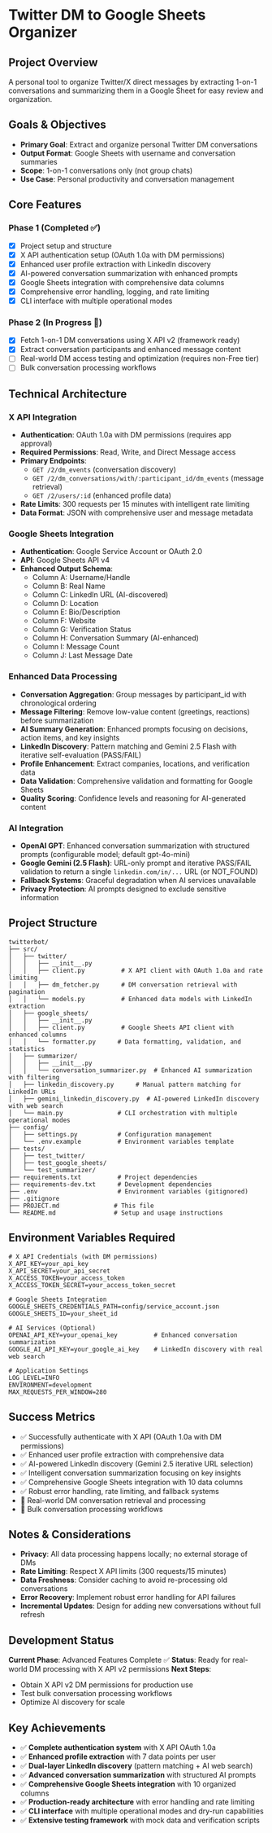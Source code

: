# Twitter DM to Google Sheets Organizer

## Project Overview
A personal tool to organize Twitter/X direct messages by extracting 1-on-1 conversations and summarizing them in a Google Sheet for easy review and organization.

## Goals & Objectives
- **Primary Goal**: Extract and organize personal Twitter DM conversations 
- **Output Format**: Google Sheets with username and conversation summaries
- **Scope**: 1-on-1 conversations only (not group chats)
- **Use Case**: Personal productivity and conversation management

## Core Features

### Phase 1 (Completed ✅)
- [x] Project setup and structure
- [x] X API authentication setup (OAuth 1.0a with DM permissions)
- [x] Enhanced user profile extraction with LinkedIn discovery
- [x] AI-powered conversation summarization with enhanced prompts
- [x] Google Sheets integration with comprehensive data columns
- [x] Comprehensive error handling, logging, and rate limiting
- [x] CLI interface with multiple operational modes

### Phase 2 (In Progress 🚧)
- [x] Fetch 1-on-1 DM conversations using X API v2 (framework ready)
- [x] Extract conversation participants and enhanced message content
- [ ] Real-world DM access testing and optimization (requires non-Free tier)
- [ ] Bulk conversation processing workflows

## Technical Architecture

### X API Integration
- **Authentication**: OAuth 1.0a with DM permissions (requires app approval)
- **Required Permissions**: Read, Write, and Direct Message access
- **Primary Endpoints**: 
  - `GET /2/dm_events` (conversation discovery)
  - `GET /2/dm_conversations/with/:participant_id/dm_events` (message retrieval)
  - `GET /2/users/:id` (enhanced profile data)
- **Rate Limits**: 300 requests per 15 minutes with intelligent rate limiting
- **Data Format**: JSON with comprehensive user and message metadata

### Google Sheets Integration
- **Authentication**: Google Service Account or OAuth 2.0
- **API**: Google Sheets API v4
- **Enhanced Output Schema**:
  - Column A: Username/Handle
  - Column B: Real Name
  - Column C: LinkedIn URL (AI-discovered)
  - Column D: Location
  - Column E: Bio/Description
  - Column F: Website
  - Column G: Verification Status
  - Column H: Conversation Summary (AI-enhanced)
  - Column I: Message Count
  - Column J: Last Message Date
 

### Enhanced Data Processing
- **Conversation Aggregation**: Group messages by participant_id with chronological ordering
- **Message Filtering**: Remove low-value content (greetings, reactions) before summarization
- **AI Summary Generation**: Enhanced prompts focusing on decisions, action items, and key insights
- **LinkedIn Discovery**: Pattern matching and Gemini 2.5 Flash with iterative self-evaluation (PASS/FAIL)
- **Profile Enhancement**: Extract companies, locations, and verification data
- **Data Validation**: Comprehensive validation and formatting for Google Sheets
- **Quality Scoring**: Confidence levels and reasoning for AI-generated content

### AI Integration
- **OpenAI GPT**: Enhanced conversation summarization with structured prompts (configurable model; default gpt-4o-mini)
- **Google Gemini (2.5 Flash)**: URL-only prompt and iterative PASS/FAIL validation to return a single `linkedin.com/in/...` URL (or NOT_FOUND)
- **Fallback Systems**: Graceful degradation when AI services unavailable
- **Privacy Protection**: AI prompts designed to exclude sensitive information

## Project Structure
```
twitterbot/
├── src/
│   ├── twitter/
│   │   ├── __init__.py
│   │   ├── client.py          # X API client with OAuth 1.0a and rate limiting
│   │   ├── dm_fetcher.py      # DM conversation retrieval with pagination
│   │   └── models.py          # Enhanced data models with LinkedIn extraction
│   ├── google_sheets/
│   │   ├── __init__.py
│   │   ├── client.py          # Google Sheets API client with enhanced columns
│   │   └── formatter.py      # Data formatting, validation, and statistics
│   ├── summarizer/
│   │   ├── __init__.py
│   │   └── conversation_summarizer.py  # Enhanced AI summarization with filtering
│   ├── linkedin_discovery.py      # Manual pattern matching for LinkedIn URLs
│   ├── gemini_linkedin_discovery.py  # AI-powered LinkedIn discovery with web search
│   └── main.py               # CLI orchestration with multiple operational modes
├── config/
│   ├── settings.py           # Configuration management
│   └── .env.example          # Environment variables template
├── tests/
│   ├── test_twitter/
│   ├── test_google_sheets/
│   └── test_summarizer/
├── requirements.txt          # Project dependencies
├── requirements-dev.txt      # Development dependencies
├── .env                      # Environment variables (gitignored)
├── .gitignore
├── PROJECT.md               # This file
└── README.md                # Setup and usage instructions
```

## Environment Variables Required
```
# X API Credentials (with DM permissions)
X_API_KEY=your_api_key
X_API_SECRET=your_api_secret
X_ACCESS_TOKEN=your_access_token
X_ACCESS_TOKEN_SECRET=your_access_token_secret

# Google Sheets Integration
GOOGLE_SHEETS_CREDENTIALS_PATH=config/service_account.json
GOOGLE_SHEETS_ID=your_sheet_id

# AI Services (Optional)
OPENAI_API_KEY=your_openai_key          # Enhanced conversation summarization
GOOGLE_AI_API_KEY=your_google_ai_key    # LinkedIn discovery with real web search

# Application Settings
LOG_LEVEL=INFO
ENVIRONMENT=development
MAX_REQUESTS_PER_WINDOW=280
```

## Success Metrics
- ✅ Successfully authenticate with X API (OAuth 1.0a with DM permissions)
- ✅ Enhanced user profile extraction with comprehensive data
- ✅ AI-powered LinkedIn discovery (Gemini 2.5 iterative URL selection)
- ✅ Intelligent conversation summarization focusing on key insights
- ✅ Comprehensive Google Sheets integration with 10 data columns
- ✅ Robust error handling, rate limiting, and fallback systems
- 🚧 Real-world DM conversation retrieval and processing
- 🚧 Bulk conversation processing workflows

## Notes & Considerations
- **Privacy**: All data processing happens locally; no external storage of DMs
- **Rate Limiting**: Respect X API limits (300 requests/15 minutes)
- **Data Freshness**: Consider caching to avoid re-processing old conversations
- **Error Recovery**: Implement robust error handling for API failures
- **Incremental Updates**: Design for adding new conversations without full refresh

## Development Status
**Current Phase**: Advanced Features Complete ✅
**Status**: Ready for real-world DM processing with X API v2 permissions
**Next Steps**: 
- Obtain X API v2 DM permissions for production use
- Test bulk conversation processing workflows
- Optimize AI discovery for scale

## Key Achievements
- ✅ **Complete authentication system** with X API OAuth 1.0a
- ✅ **Enhanced profile extraction** with 7 data points per user
- ✅ **Dual-layer LinkedIn discovery** (pattern matching + AI web search)
- ✅ **Advanced conversation summarization** with structured AI prompts
- ✅ **Comprehensive Google Sheets integration** with 10 organized columns
- ✅ **Production-ready architecture** with error handling and rate limiting
- ✅ **CLI interface** with multiple operational modes and dry-run capabilities
- ✅ **Extensive testing framework** with mock data and verification scripts
